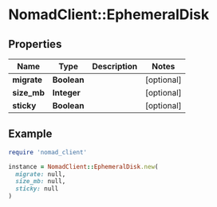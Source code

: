 # NomadClient::EphemeralDisk

## Properties

| Name | Type | Description | Notes |
| ---- | ---- | ----------- | ----- |
| **migrate** | **Boolean** |  | [optional] |
| **size_mb** | **Integer** |  | [optional] |
| **sticky** | **Boolean** |  | [optional] |

## Example

```ruby
require 'nomad_client'

instance = NomadClient::EphemeralDisk.new(
  migrate: null,
  size_mb: null,
  sticky: null
)
```

